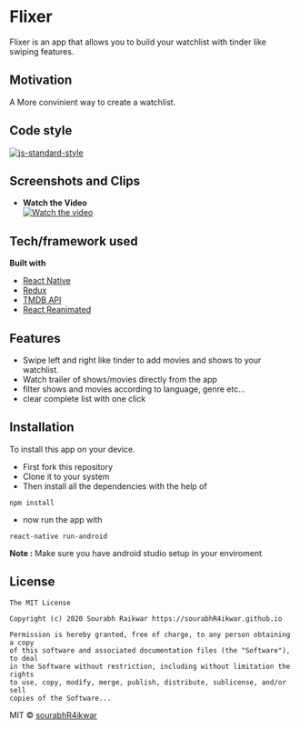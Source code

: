 # Flixer

Flixer is an app that allows you to build your watchlist with tinder like swiping features.

## Motivation

A More convinient way to create a watchlist.

## Code style

[![js-standard-style](https://img.shields.io/badge/code%20style-standard-brightgreen.svg?style=flat)](https://github.com/feross/standard)

## Screenshots and Clips

- **Watch the Video** <br /> [![Watch the video](https://img.youtube.com/vi/gmY35gfaceI/hqdefault.jpg)](https://youtu.be/gmY35gfaceI)


## Tech/framework used

**Built with**

- [React Native](https://reactnative.dev/)
- [Redux](https://redux.js.org/)
- [TMDB API](https://developers.themoviedb.org/)
- [React Reanimated](https://github.com/software-mansion/react-native-reanimated)

## Features

- Swipe left and right like tinder to add movies and shows to your watchlist.
- Watch trailer of shows/movies directly from the app
- filter shows and movies according to language, genre etc...
- clear complete list with one click

## Installation
To install this app on your device.
- First fork this repository
- Clone it to your system
- Then install all the dependencies with the help of
```
npm install
```
- now run the app with 
```
react-native run-android
```
**Note :** Make sure you have android studio setup in your enviroment

## License
```
The MIT License

Copyright (c) 2020 Sourabh Raikwar https://sourabhR4ikwar.github.io

Permission is hereby granted, free of charge, to any person obtaining a copy
of this software and associated documentation files (the "Software"), to deal
in the Software without restriction, including without limitation the rights
to use, copy, modify, merge, publish, distribute, sublicense, and/or sell
copies of the Software...
```

MIT © [sourabhR4ikwar](https://github.com/sourabhR4ikwar)
